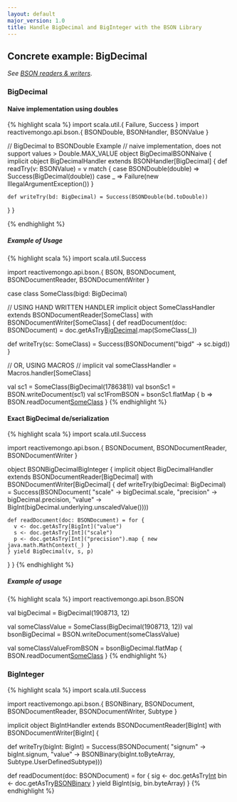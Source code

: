 ```yaml
---
layout: default
major_version: 1.0
title: Handle BigDecimal and BigInteger with the BSON Library
---
```


## Concrete example: BigDecimal

*See [BSON readers & writers](typeclasses.html)*.

### BigDecimal

#### Naive implementation using doubles

{% highlight scala %}
import scala.util.{ Failure, Success }
import reactivemongo.api.bson.{ BSONDouble, BSONHandler, BSONValue }

// BigDecimal to BSONDouble Example
// naive implementation, does not support values > Double.MAX_VALUE
object BigDecimalBSONNaive {
  implicit object BigDecimalHandler extends BSONHandler[BigDecimal] {
    def readTry(v: BSONValue) = v match {
      case BSONDouble(double) => Success(BigDecimal(double))
      case _ => Failure(new IllegalArgumentException())
    }

    def writeTry(bd: BigDecimal) = Success(BSONDouble(bd.toDouble))
  }
}

{% endhighlight %}

##### Example of Usage

{% highlight scala %}
import scala.util.Success

import reactivemongo.api.bson.{
  BSON, BSONDocument, BSONDocumentReader, BSONDocumentWriter
}

case class SomeClass(bigd: BigDecimal)

// USING HAND WRITTEN HANDLER
implicit object SomeClassHandler extends BSONDocumentReader[SomeClass] with BSONDocumentWriter[SomeClass] {
  def readDocument(doc: BSONDocument) =
    doc.getAsTry[BigDecimal]("bigd").map(SomeClass(_))

  def writeTry(sc: SomeClass) = Success(BSONDocument("bigd" -> sc.bigd))
}

// OR, USING MACROS
// implicit val someClassHandler = Macros.handler[SomeClass]

val sc1 = SomeClass(BigDecimal(1786381))
val bsonSc1 = BSON.writeDocument(sc1)
val sc1FromBSON = bsonSc1.flatMap { b => BSON.readDocument[SomeClass](b) }
{% endhighlight %}

#### Exact BigDecimal de/serialization

{% highlight scala %}
import scala.util.Success

import reactivemongo.api.bson.{
  BSONDocument, BSONDocumentReader, BSONDocumentWriter
}

object BSONBigDecimalBigInteger {
  implicit object BigDecimalHandler extends BSONDocumentReader[BigDecimal] with BSONDocumentWriter[BigDecimal] {
    def writeTry(bigDecimal: BigDecimal) = Success(BSONDocument(
      "scale" -> bigDecimal.scale,
      "precision" -> bigDecimal.precision,
      "value" -> BigInt(bigDecimal.underlying.unscaledValue())))

    def readDocument(doc: BSONDocument) = for {
      v <- doc.getAsTry[BigInt]("value")
      s <- doc.getAsTry[Int]("scale")
      p <- doc.getAsTry[Int]("precision").map { new java.math.MathContext(_) }
    } yield BigDecimal(v, s, p)
  }
}
{% endhighlight %}

##### Example of usage

{% highlight scala %}
import reactivemongo.api.bson.BSON

val bigDecimal = BigDecimal(1908713, 12)

val someClassValue = SomeClass(BigDecimal(1908713, 12))
val bsonBigDecimal = BSON.writeDocument(someClassValue)

val someClassValueFromBSON =
  bsonBigDecimal.flatMap { BSON.readDocument[SomeClass](_) }
{% endhighlight %}

### BigInteger

{% highlight scala %}
import scala.util.Success

import reactivemongo.api.bson.{
  BSONBinary, BSONDocument, BSONDocumentReader, BSONDocumentWriter, Subtype
}

implicit object BigIntHandler 
  extends BSONDocumentReader[BigInt] with BSONDocumentWriter[BigInt] {

  def writeTry(bigInt: BigInt) = Success(BSONDocument(
    "signum" -> bigInt.signum,
    "value" -> BSONBinary(bigInt.toByteArray, Subtype.UserDefinedSubtype)))

  def readDocument(doc: BSONDocument) = for {
    sig <- doc.getAsTry[Int]("signum")
    bin <- doc.getAsTry[BSONBinary]("value")
  } yield BigInt(sig, bin.byteArray)
}
{% endhighlight %}
